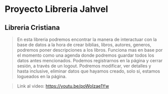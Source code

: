 # Proyecto Libreria Jahvel

## Libreria Cristiana 

> En esta libreria podremos encontrar la manera de interactuar con la base de datos a la hora de crear biblias, libros, autores, generos, podremos poner descripciones a los libros. Funciona mas en base por el momento como una agenda donde podremos guardar todos los datos antes mencionados. Podemos registrarnos en la página y cerrar sesión, a través de un logout. Podremos modificar, ver detalles y hasta inclusive, eliminar datos que hayamos creado, solo si, estamos logueados en la página.

>Link al video: https://youtu.be/poWoIzae1Yw